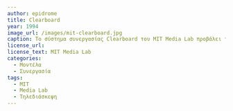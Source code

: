 ```yaml
---
author: epidrome
title: Clearboard 
year: 1994 
image_url: /images/mit-clearboard.jpg
caption: Το σύστημα συνεργασίας Clearboard του MIT Media Lab προβάλει το βίντεο από δύο συνεργάτες πάνω στην κοινή εφαρμογή ζωγραφικής, έτσι ώστε να υπάρχει σύγχρονη επίγνωση του βλέματος και των χειρονομιών.
license_url:
license_text: MIT Media Lab
categories:
  - Μοντέλα
  - Συνεργασία
tags:
  - MIT
  - Media Lab
  - Τηλεδιάσκεψη
---
```

